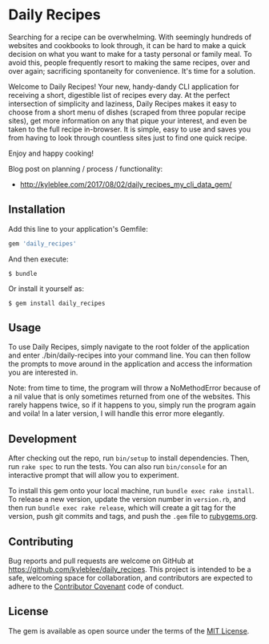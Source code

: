 # Daily Recipes

Searching for a recipe can be overwhelming. With seemingly hundreds of websites and cookbooks to look through, it can be hard to make a quick decision on what you want to make for a tasty personal or family meal. To avoid this, people frequently resort to making the same recipes, over and over again; sacrificing spontaneity for convenience. It's time for a solution.

Welcome to Daily Recipes! Your new, handy-dandy CLI application for receiving a short, digestible list of recipes every day. At the perfect intersection of simplicity and laziness, Daily Recipes makes it easy to choose from a short menu of dishes (scraped from three popular recipe sites), get more information on any that pique your interest, and even be taken to the full recipe in-browser. It is simple, easy to use and saves you from having to look through countless sites just to find one quick recipe.

Enjoy and happy cooking!

Blog post on planning / process / functionality:
- http://kyleblee.com/2017/08/02/daily_recipes_my_cli_data_gem/

## Installation

Add this line to your application's Gemfile:

```ruby
gem 'daily_recipes'
```

And then execute:

    $ bundle

Or install it yourself as:

    $ gem install daily_recipes

## Usage

To use Daily Recipes, simply navigate to the root folder of the application and enter ./bin/daily-recipes into your command line. You can then follow the prompts to move around in the application and access the information you are interested in.

Note: from time to time, the program will throw a NoMethodError because of a nil value that is only sometimes returned from one of the websites. This rarely happens twice, so if it happens to you, simply run the program again and voila! In a later version, I will handle this error more elegantly.

## Development

After checking out the repo, run `bin/setup` to install dependencies. Then, run `rake spec` to run the tests. You can also run `bin/console` for an interactive prompt that will allow you to experiment.

To install this gem onto your local machine, run `bundle exec rake install`. To release a new version, update the version number in `version.rb`, and then run `bundle exec rake release`, which will create a git tag for the version, push git commits and tags, and push the `.gem` file to [rubygems.org](https://rubygems.org).

## Contributing

Bug reports and pull requests are welcome on GitHub at https://github.com/kyleblee/daily_recipes. This project is intended to be a safe, welcoming space for collaboration, and contributors are expected to adhere to the [Contributor Covenant](http://contributor-covenant.org) code of conduct.


## License

The gem is available as open source under the terms of the [MIT License](http://opensource.org/licenses/MIT).
